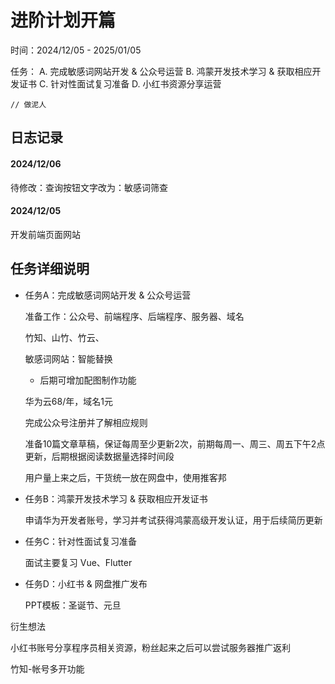 # 进阶计划开篇

时间：2024/12/05 - 2025/01/05

任务：
  A. 完成敏感词网站开发 & 公众号运营
  B. 鸿蒙开发技术学习 & 获取相应开发证书
  C. 针对性面试复习准备
  D. 小红书资源分享运营

```JS
// 做泥人
```

## 日志记录


#### 2024/12/06

待修改：查询按钮文字改为：敏感词筛查



#### 2024/12/05

开发前端页面网站

## 任务详细说明

- 任务A：完成敏感词网站开发 & 公众号运营

  准备工作：公众号、前端程序、后端程序、服务器、域名

  竹知、山竹、竹云、

  敏感词网站：智能替换


  - 后期可增加配图制作功能

  华为云68/年，域名1元

  完成公众号注册并了解相应规则

  准备10篇文章草稿，保证每周至少更新2次，前期每周一、周三、周五下午2点更新，后期根据阅读数据量选择时间段

  用户量上来之后，干货统一放在网盘中，使用推客邦

- 任务B：鸿蒙开发技术学习 & 获取相应开发证书

  申请华为开发者账号，学习并考试获得鸿蒙高级开发认证，用于后续简历更新

- 任务C：针对性面试复习准备

  面试主要复习 Vue、Flutter

- 任务D：小红书 & 网盘推广发布

  PPT模板：圣诞节、元旦



衍生想法

小红书账号分享程序员相关资源，粉丝起来之后可以尝试服务器推广返利

竹知-帐号多开功能